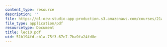 ```yaml
---
content_type: resource
description: ''
file: https://ol-ocw-studio-app-production.s3.amazonaws.com/courses/21a-441-the-conquest-of-america-spring-2004/51b194fdcb1a75f367e77ba9fa24fd8e_lec10.pdf
file_type: application/pdf
resourcetype: Document
title: lec10.pdf
uid: 51b194fd-cb1a-75f3-67e7-7ba9fa24fd8e
---
```


